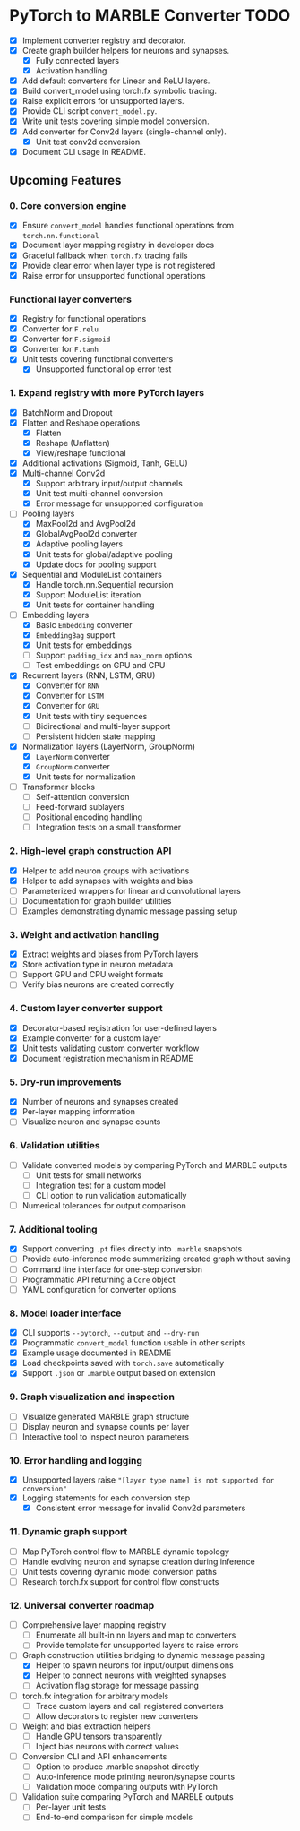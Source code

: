 # PyTorch to MARBLE Converter TODO

- [x] Implement converter registry and decorator.
- [x] Create graph builder helpers for neurons and synapses.
  - [x] Fully connected layers
  - [x] Activation handling
- [x] Add default converters for Linear and ReLU layers.
- [x] Build convert_model using torch.fx symbolic tracing.
- [x] Raise explicit errors for unsupported layers.
- [x] Provide CLI script `convert_model.py`.
- [x] Write unit tests covering simple model conversion.
- [x] Add converter for Conv2d layers (single-channel only).
  - [x] Unit test conv2d conversion.
- [x] Document CLI usage in README.

## Upcoming Features

### 0. Core conversion engine
- [x] Ensure `convert_model` handles functional operations from `torch.nn.functional`
- [x] Document layer mapping registry in developer docs
- [x] Graceful fallback when `torch.fx` tracing fails
- [x] Provide clear error when layer type is not registered
- [x] Raise error for unsupported functional operations

### Functional layer converters
- [x] Registry for functional operations
- [x] Converter for `F.relu`
- [x] Converter for `F.sigmoid`
- [x] Converter for `F.tanh`
- [x] Unit tests covering functional converters
  - [x] Unsupported functional op error test

### 1. Expand registry with more PyTorch layers
- [x] BatchNorm and Dropout
- [x] Flatten and Reshape operations
  - [x] Flatten
  - [x] Reshape (Unflatten)
  - [x] View/reshape functional
- [x] Additional activations (Sigmoid, Tanh, GELU)
- [x] Multi-channel Conv2d
  - [x] Support arbitrary input/output channels
  - [x] Unit test multi-channel conversion
  - [x] Error message for unsupported configuration
- [ ] Pooling layers
  - [x] MaxPool2d and AvgPool2d
  - [x] GlobalAvgPool2d converter
  - [x] Adaptive pooling layers
  - [x] Unit tests for global/adaptive pooling
  - [x] Update docs for pooling support
- [x] Sequential and ModuleList containers
  - [x] Handle torch.nn.Sequential recursion
  - [x] Support ModuleList iteration
  - [x] Unit tests for container handling
- [ ] Embedding layers
  - [x] Basic ``Embedding`` converter
  - [x] ``EmbeddingBag`` support
  - [x] Unit tests for embeddings
  - [ ] Support ``padding_idx`` and ``max_norm`` options
  - [ ] Test embeddings on GPU and CPU
- [x] Recurrent layers (RNN, LSTM, GRU)
  - [x] Converter for ``RNN``
  - [x] Converter for ``LSTM``
  - [x] Converter for ``GRU``
  - [x] Unit tests with tiny sequences
  - [ ] Bidirectional and multi-layer support
  - [ ] Persistent hidden state mapping
- [x] Normalization layers (LayerNorm, GroupNorm)
  - [x] ``LayerNorm`` converter
  - [x] ``GroupNorm`` converter
  - [x] Unit tests for normalization
- [ ] Transformer blocks
  - [ ] Self-attention conversion
  - [ ] Feed-forward sublayers
  - [ ] Positional encoding handling
  - [ ] Integration tests on a small transformer

### 2. High-level graph construction API
- [x] Helper to add neuron groups with activations
- [x] Helper to add synapses with weights and bias
- [ ] Parameterized wrappers for linear and convolutional layers
- [ ] Documentation for graph builder utilities
- [ ] Examples demonstrating dynamic message passing setup

### 3. Weight and activation handling
- [x] Extract weights and biases from PyTorch layers
- [x] Store activation type in neuron metadata
- [ ] Support GPU and CPU weight formats
- [ ] Verify bias neurons are created correctly

### 4. Custom layer converter support
- [x] Decorator-based registration for user-defined layers
- [x] Example converter for a custom layer
- [x] Unit tests validating custom converter workflow
- [x] Document registration mechanism in README

### 5. Dry-run improvements
- [x] Number of neurons and synapses created
- [x] Per-layer mapping information
- [ ] Visualize neuron and synapse counts

### 6. Validation utilities
- [ ] Validate converted models by comparing PyTorch and MARBLE outputs
  - [ ] Unit tests for small networks
  - [ ] Integration test for a custom model
  - [ ] CLI option to run validation automatically
- [ ] Numerical tolerances for output comparison

### 7. Additional tooling
- [x] Support converting `.pt` files directly into `.marble` snapshots
- [ ] Provide auto-inference mode summarizing created graph without saving
- [ ] Command line interface for one-step conversion
- [ ] Programmatic API returning a `Core` object
- [ ] YAML configuration for converter options

### 8. Model loader interface
- [x] CLI supports `--pytorch`, `--output` and `--dry-run`
- [x] Programmatic `convert_model` function usable in other scripts
- [x] Example usage documented in README
- [x] Load checkpoints saved with `torch.save` automatically
- [x] Support `.json` or `.marble` output based on extension

### 9. Graph visualization and inspection
- [ ] Visualize generated MARBLE graph structure
- [ ] Display neuron and synapse counts per layer
- [ ] Interactive tool to inspect neuron parameters

### 10. Error handling and logging
- [x] Unsupported layers raise `"[layer type name] is not supported for conversion"`
- [x] Logging statements for each conversion step
  - [x] Consistent error message for invalid Conv2d parameters

### 11. Dynamic graph support
- [ ] Map PyTorch control flow to MARBLE dynamic topology
- [ ] Handle evolving neuron and synapse creation during inference
- [ ] Unit tests covering dynamic model conversion paths
- [ ] Research torch.fx support for control flow constructs

### 12. Universal converter roadmap
- [ ] Comprehensive layer mapping registry
  - [ ] Enumerate all built-in nn layers and map to converters
  - [ ] Provide template for unsupported layers to raise errors
- [ ] Graph construction utilities bridging to dynamic message passing
  - [x] Helper to spawn neurons for input/output dimensions
  - [x] Helper to connect neurons with weighted synapses
  - [ ] Activation flag storage for message passing
- [ ] torch.fx integration for arbitrary models
  - [ ] Trace custom layers and call registered converters
  - [ ] Allow decorators to register new converters
- [ ] Weight and bias extraction helpers
  - [ ] Handle GPU tensors transparently
  - [ ] Inject bias neurons with correct values
- [ ] Conversion CLI and API enhancements
  - [ ] Option to produce .marble snapshot directly
  - [ ] Auto-inference mode printing neuron/synapse counts
  - [ ] Validation mode comparing outputs with PyTorch
- [ ] Validation suite comparing PyTorch and MARBLE outputs
  - [ ] Per-layer unit tests
  - [ ] End-to-end comparison for simple models
